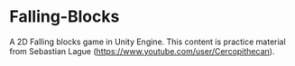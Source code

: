 # Falling-Blocks
A 2D Falling blocks game in Unity Engine. This content is practice material from Sebastian Lague (https://www.youtube.com/user/Cercopithecan).
